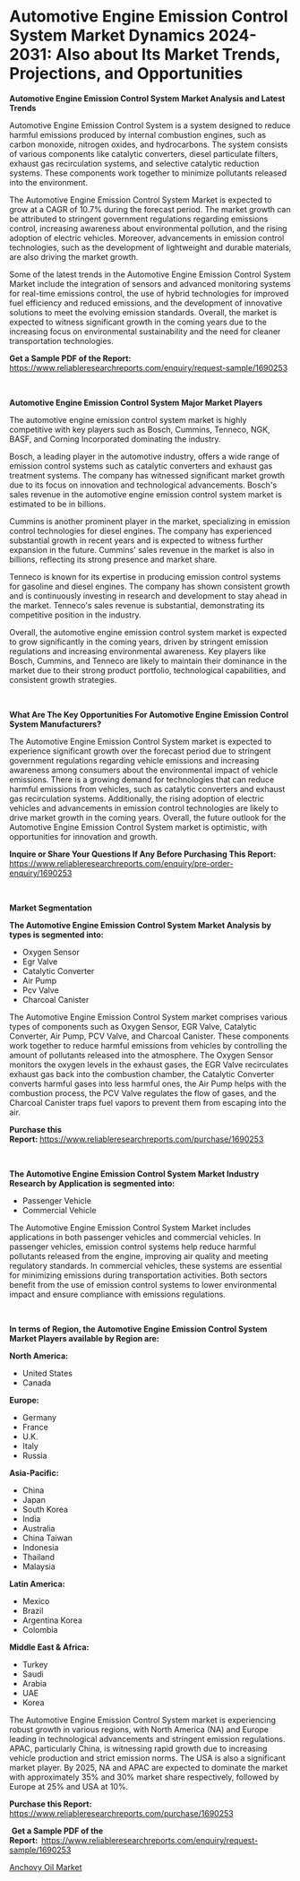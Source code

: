 <p><h1>Automotive Engine Emission Control System Market Dynamics 2024-2031: Also about Its Market Trends, Projections, and Opportunities</h1></p><p><strong>Automotive Engine Emission Control System Market Analysis and Latest Trends</strong></p>
<p><p>Automotive Engine Emission Control System is a system designed to reduce harmful emissions produced by internal combustion engines, such as carbon monoxide, nitrogen oxides, and hydrocarbons. The system consists of various components like catalytic converters, diesel particulate filters, exhaust gas recirculation systems, and selective catalytic reduction systems. These components work together to minimize pollutants released into the environment.</p><p>The Automotive Engine Emission Control System Market is expected to grow at a CAGR of 10.7% during the forecast period. The market growth can be attributed to stringent government regulations regarding emissions control, increasing awareness about environmental pollution, and the rising adoption of electric vehicles. Moreover, advancements in emission control technologies, such as the development of lightweight and durable materials, are also driving the market growth.</p><p>Some of the latest trends in the Automotive Engine Emission Control System Market include the integration of sensors and advanced monitoring systems for real-time emissions control, the use of hybrid technologies for improved fuel efficiency and reduced emissions, and the development of innovative solutions to meet the evolving emission standards. Overall, the market is expected to witness significant growth in the coming years due to the increasing focus on environmental sustainability and the need for cleaner transportation technologies.</p></p>
<p><strong>Get a Sample PDF of the Report:&nbsp;</strong> <a href="https://www.reliableresearchreports.com/enquiry/request-sample/1690253">https://www.reliableresearchreports.com/enquiry/request-sample/1690253</a></p>
<p>&nbsp;</p>
<p><strong>Automotive Engine Emission Control System Major Market Players</strong></p>
<p><p>The automotive engine emission control system market is highly competitive with key players such as Bosch, Cummins, Tenneco, NGK, BASF, and Corning Incorporated dominating the industry. </p><p>Bosch, a leading player in the automotive industry, offers a wide range of emission control systems such as catalytic converters and exhaust gas treatment systems. The company has witnessed significant market growth due to its focus on innovation and technological advancements. Bosch's sales revenue in the automotive engine emission control system market is estimated to be in billions.</p><p>Cummins is another prominent player in the market, specializing in emission control technologies for diesel engines. The company has experienced substantial growth in recent years and is expected to witness further expansion in the future. Cummins' sales revenue in the market is also in billions, reflecting its strong presence and market share.</p><p>Tenneco is known for its expertise in producing emission control systems for gasoline and diesel engines. The company has shown consistent growth and is continuously investing in research and development to stay ahead in the market. Tenneco's sales revenue is substantial, demonstrating its competitive position in the industry.</p><p>Overall, the automotive engine emission control system market is expected to grow significantly in the coming years, driven by stringent emission regulations and increasing environmental awareness. Key players like Bosch, Cummins, and Tenneco are likely to maintain their dominance in the market due to their strong product portfolio, technological capabilities, and consistent growth strategies.</p></p>
<p>&nbsp;</p>
<p><strong>What Are The Key Opportunities For Automotive Engine Emission Control System Manufacturers?</strong></p>
<p><p>The Automotive Engine Emission Control System market is expected to experience significant growth over the forecast period due to stringent government regulations regarding vehicle emissions and increasing awareness among consumers about the environmental impact of vehicle emissions. There is a growing demand for technologies that can reduce harmful emissions from vehicles, such as catalytic converters and exhaust gas recirculation systems. Additionally, the rising adoption of electric vehicles and advancements in emission control technologies are likely to drive market growth in the coming years. Overall, the future outlook for the Automotive Engine Emission Control System market is optimistic, with opportunities for innovation and growth.</p></p>
<p><strong>Inquire or Share Your Questions If Any Before Purchasing This Report:</strong> <a href="https://www.reliableresearchreports.com/enquiry/pre-order-enquiry/1690253">https://www.reliableresearchreports.com/enquiry/pre-order-enquiry/1690253</a></p>
<p>&nbsp;</p>
<p><strong>Market Segmentation</strong></p>
<p><strong>The Automotive Engine Emission Control System Market Analysis by types is segmented into:</strong></p>
<p><ul><li>Oxygen Sensor</li><li>Egr Valve</li><li>Catalytic Converter</li><li>Air Pump</li><li>Pcv Valve</li><li>Charcoal Canister</li></ul></p>
<p><p>The Automotive Engine Emission Control System market comprises various types of components such as Oxygen Sensor, EGR Valve, Catalytic Converter, Air Pump, PCV Valve, and Charcoal Canister. These components work together to reduce harmful emissions from vehicles by controlling the amount of pollutants released into the atmosphere. The Oxygen Sensor monitors the oxygen levels in the exhaust gases, the EGR Valve recirculates exhaust gas back into the combustion chamber, the Catalytic Converter converts harmful gases into less harmful ones, the Air Pump helps with the combustion process, the PCV Valve regulates the flow of gases, and the Charcoal Canister traps fuel vapors to prevent them from escaping into the air.</p></p>
<p><strong>Purchase this Report:&nbsp;</strong><a href="https://www.reliableresearchreports.com/purchase/1690253">https://www.reliableresearchreports.com/purchase/1690253</a></p>
<p>&nbsp;</p>
<p><strong>The Automotive Engine Emission Control System Market Industry Research by Application is segmented into:</strong></p>
<p><ul><li>Passenger Vehicle</li><li>Commercial Vehicle</li></ul></p>
<p><p>The Automotive Engine Emission Control System Market includes applications in both passenger vehicles and commercial vehicles. In passenger vehicles, emission control systems help reduce harmful pollutants released from the engine, improving air quality and meeting regulatory standards. In commercial vehicles, these systems are essential for minimizing emissions during transportation activities. Both sectors benefit from the use of emission control systems to lower environmental impact and ensure compliance with emissions regulations.</p></p>
<p>&nbsp;</p>
<p><strong>In terms of Region, the Automotive Engine Emission Control System Market Players available by Region are:</strong></p>
<p>
    <p> <strong> North America: </strong>
        <ul>
            <li>United States</li>
            <li>Canada</li>
        </ul>
        </p> 
    <p> <strong> Europe: </strong>
        <ul>
            <li>Germany</li>
            <li>France</li>
            <li>U.K.</li>
            <li>Italy</li>
            <li>Russia</li>
        </ul>
        </p> 
    <p> <strong> Asia-Pacific: </strong>
        <ul>
            <li>China</li>
            <li>Japan</li>
            <li>South Korea</li>
            <li>India</li>
            <li>Australia</li>
            <li>China Taiwan</li>
            <li>Indonesia</li>
            <li>Thailand</li>
            <li>Malaysia</li>
        </ul>
        </p> 
    <p> <strong> Latin America: </strong>
        <ul>
            <li>Mexico</li>
            <li>Brazil</li>
            <li>Argentina Korea</li>
            <li>Colombia</li>
        </ul>
        </p> 
    <p> <strong> Middle East & Africa: </strong>
        <ul>
            <li>Turkey</li>
            <li>Saudi</li>
            <li>Arabia</li>
            <li>UAE</li>
            <li>Korea</li>
        </ul>
    </p>
    </p>
<p><p>The Automotive Engine Emission Control System market is experiencing robust growth in various regions, with North America (NA) and Europe leading in technological advancements and stringent emission regulations. APAC, particularly China, is witnessing rapid growth due to increasing vehicle production and strict emission norms. The USA is also a significant market player. By 2025, NA and APAC are expected to dominate the market with approximately 35% and 30% market share respectively, followed by Europe at 25% and USA at 10%.</p></p>
<p><strong>Purchase this Report: </strong><a href="https://www.reliableresearchreports.com/purchase/1690253">https://www.reliableresearchreports.com/purchase/1690253</a></p>
<p>&nbsp;<strong>Get a Sample PDF of the Report:&nbsp;&nbsp;</strong><a href="https://www.reliableresearchreports.com/enquiry/request-sample/1690253">https://www.reliableresearchreports.com/enquiry/request-sample/1690253</a></p>
<p><strong></strong></p>
<p><p><a href="https://github.com/Krish2023na/Market-Research-Report-List-3/blob/main/anchovy-oil-market.md">Anchovy Oil Market</a></p></p>